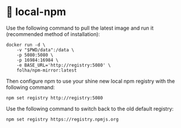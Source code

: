 # 🐳 local-npm

Use the following command to pull the latest image and run it (recommended method of installation):

```shell
docker run -d \
	-v "$PWD/data":/data \
	-p 5080:5080 \
	-p 16984:16984 \
	-e BASE_URL='http://registry:5080' \
	folha/npm-mirror:latest
```

Then configure npm to use your shine new local npm registry with the following command:

```shell
npm set registry http://registry:5080
```

Use the following command to switch back to the old default registry:

```shell
npm set registry https://registry.npmjs.org
```
